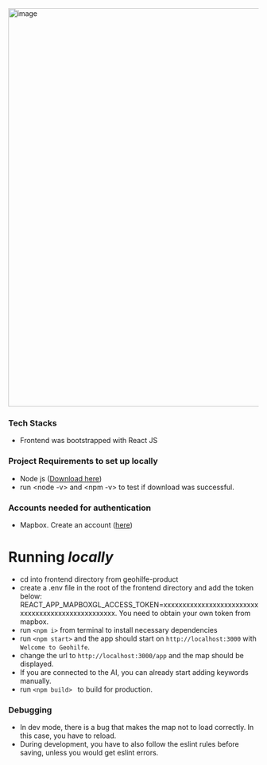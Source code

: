 
<img width="800" alt="image" src="https://github.com/DigitalProductschool/batch19--drk/assets/37347588/04b316c7-6fe7-4f95-8d9f-f787aab6f580">

### Tech Stacks
- Frontend was bootstrapped with React JS

### Project Requirements to set up locally
- Node js ([Download here](https://nodejs.org/en/download))
- run <node -v> and <npm -v> to test if download was successful.

### Accounts needed for authentication
- Mapbox. Create an account ([here](https://account.mapbox.com/auth/signin/))

# Running **_locally_**

- cd into frontend directory from geohilfe-product
- create a .env file in the root of the frontend directory and add the token below:
REACT_APP_MAPBOXGL_ACCESS_TOKEN=xxxxxxxxxxxxxxxxxxxxxxxxxxxxxxxxxxxxxxxxxxxxxxxxxx. You need to obtain your own token from mapbox.
- run  ```<npm i>``` from terminal to install necessary dependencies
- run  ```<npm start>``` and the app should start on ```http://localhost:3000``` with ```Welcome to Geohilfe```.
- change the url to ```http://localhost:3000/app``` and the map should be displayed.
- If you are connected to the AI, you can already start adding keywords manually.
- run ```<npm build> ``` to build for production.

### Debugging
- In dev mode, there is a bug that makes the map not to load correctly. In this case, you have to reload.
- During development, you have to also follow the eslint rules before saving, unless you would get eslint errors. 
